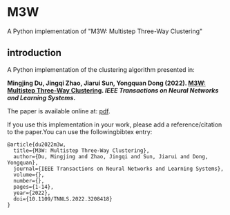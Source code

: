 # M3W
A Python implementation of "M3W: Multistep Three-Way Clustering"

## introduction
A Python implementation of the clustering algorithm presented in:

 **Mingjing Du, Jingqi Zhao, Jiarui Sun, Yongquan Dong (2022). [M3W: Multistep Three-Way Clustering](https://dumingjing.github.io/publication/2022-tnnls-m3w-dumj/). *IEEE Transactions on Neural Networks and Learning Systems*.**

The paper is available online at: [pdf](https://dumingjing.github.io/publication/2022-tnnls-m3w-dumj/2022-tnnls-m3w-dumj.pdf).

lf you use this implementation in your work, please add a reference/citation to the paper.You can use the followingbibtex entry:

```
@article{du2022m3w,
  title={M3W: Multistep Three-Way Clustering},
  author={Du, Mingjing and Zhao, Jingqi and Sun, Jiarui and Dong, Yongquan},
  journal={IEEE Transactions on Neural Networks and Learning Systems},
  volume={},
  number={},
  pages={1-14},
  year={2022},
  doi={10.1109/TNNLS.2022.3208418}
}
```







